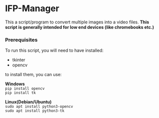 # IFP-Manager
This a script/program to convert multiple images into a video files. **This script is generally intended for low end devices (like chromebooks etc.)**

### Prerequisites
To run this script, you will need to have installed:
- tkinter
- opencv

to install them, you can use:

**Windows**
<br>`pip install opencv`
<br>`pip install tk`

**Linux(Debian/Ubuntu)**
<br>`sudo apt install python3-opencv`
<br>`sudo apt install python3-tk`
